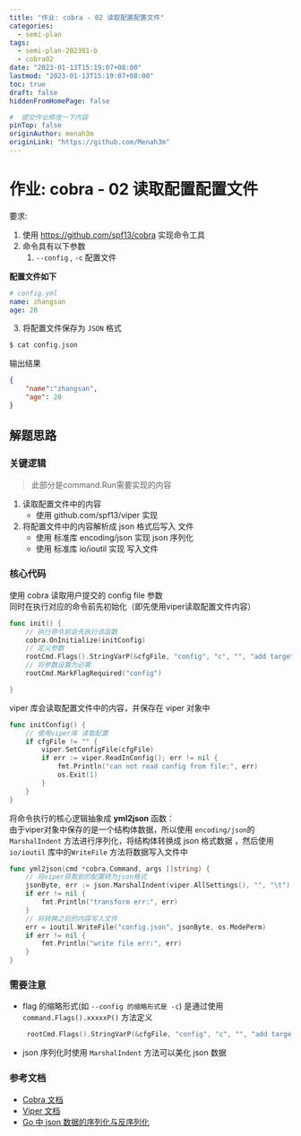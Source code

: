 ```yaml
---
title: "作业: cobra - 02 读取配置配置文件"
categories:
  - semi-plan 
tags:
  - semi-plan-202301-b 
  - cobra02
date: "2023-01-13T15:19:07+08:00"
lastmod: "2023-01-13T15:19:07+08:00"
toc: true
draft: false
hiddenFromHomePage: false

#  提交作业修改一下内容
pinTop: false
originAuthor: menah3m
originLink: "https://github.com/Menah3m"
---
```



# 作业: cobra - 02 读取配置配置文件

要求:

1. 使用 https://github.com/spf13/cobra 实现命令工具
2. 命令具有以下参数
    1. `--config` , `-c` 配置文件

**配置文件如下**

```yaml
# config.yml
name: zhangsan
age: 20
```

3. 将配置文件保存为 `JSON` 格式 

```bash
$ cat config.json
```

输出结果

```json
{
    "name":"zhangsan",
    "age": 20
}
```

## 解题思路

### 关键逻辑
> 此部分是command.Run需要实现的内容
1. 读取配置文件中的内容 
   - 使用 github.com/spf13/viper 实现
2. 将配置文件中的内容解析成 json 格式后写入 文件
   - 使用 标准库 encoding/json 实现 json 序列化 
   - 使用 标准库 io/ioutil 实现 写入文件 


### 核心代码
使用 cobra 读取用户提交的 config file 参数<br>同时在执行对应的命令前先初始化（即先使用viper读取配置文件内容）
```go
func init() {
	// 执行命令前会先执行该函数
	cobra.OnInitialize(initConfig)
	// 定义参数
	rootCmd.Flags().StringVarP(&cfgFile, "config", "c", "", "add target config file ")
	// 将参数设置为必需
	rootCmd.MarkFlagRequired("config")

}
```
viper 库会读取配置文件中的内容，并保存在 viper 对象中
```go
func initConfig() {
	// 使用viper库 读取配置
	if cfgFile != "" {
		viper.SetConfigFile(cfgFile)
		if err := viper.ReadInConfig(); err != nil {
			fmt.Println("can not read config from file:", err)
			os.Exit(1)
		}
	}
}
```
将命令执行的核心逻辑抽象成 **yml2json** 函数：<br>
由于viper对象中保存的是一个结构体数据，所以使用 `encoding/json`的 `MarshalIndent` 方法进行序列化，将结构体转换成 json 格式数据
，然后使用 `io/ioutil` 库中的`WriteFile` 方法将数据写入文件中
```go
func yml2json(cmd *cobra.Command, args []string) {
	// 将viper获取到的配置转为json格式
	jsonByte, err := json.MarshalIndent(viper.AllSettings(), "", "\t")
	if err != nil {
		fmt.Println("transform err:", err)
	}
	// 将转换之后的内容写入文件
	err = ioutil.WriteFile("config.json", jsonByte, os.ModePerm)
	if err != nil {
		fmt.Println("write file err:", err)
	}
}
```


### 需要注意
- flag 的缩略形式(如 `--config 的缩略形式是 -c`) 是通过使用 `command.Flags().xxxxxP()` 方法定义 
  ```go
   rootCmd.Flags().StringVarP(&cfgFile, "config", "c", "", "add target config file ")
   ```
- json 序列化时使用 `MarshalIndent` 方法可以美化 json 数据

### 参考文档
- [Cobra 文档]()
- [Viper 文档]()
- [Go 中 json 数据的序列化与反序列化]()